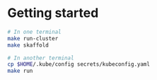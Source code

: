 # Getting started

```bash
# In one terminal
make run-cluster
make skaffold

# In another terminal
cp $HOME/.kube/config secrets/kubeconfig.yaml
make run
```
